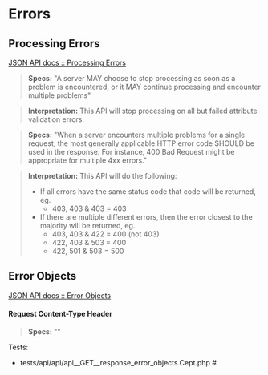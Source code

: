 Errors
======

Processing Errors
-----------------

[JSON API docs :: Processing Errors](http://jsonapi.org/format/#errors-processing)

> **Specs:**
> "A server MAY choose to stop processing as soon as a problem is encountered, or it MAY continue processing and encounter multiple problems"

> **Interpretation:**
> This API will stop processing on all but failed attribute validation errors.

> **Specs:**
> "When a server encounters multiple problems for a single request, the most generally applicable HTTP error code SHOULD be used in the response. For instance, 400 Bad Request might be appropriate for multiple 4xx errors."

> **Interpretation:**
> This API will do the following:
> * If all errors have the same status code that code will be returned, eg.
>   * 403, 403 & 403 = 403
> * If there are multiple different errors, then the error closest to the majority will be returned, eg.
>   * 403, 403 & 422 = 400 (not 403)
>   * 422, 403 & 503 = 400
>   * 422, 501 & 503 = 500

Error Objects
-------------

[JSON API docs :: Error Objects](http://jsonapi.org/format/#error-objects)

#### Request Content-Type Header

> **Specs:**
> ""

Tests:

* tests/api/api/api__GET__response_error_objects.Cept.php #